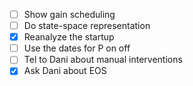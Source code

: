 - [ ] Show gain scheduling
- [ ] Do state-space representation
- [x] Reanalyze the startup
- [ ] Use the dates for P on off
- [ ] Tel to Dani about manual interventions
- [x] Ask Dani about EOS
